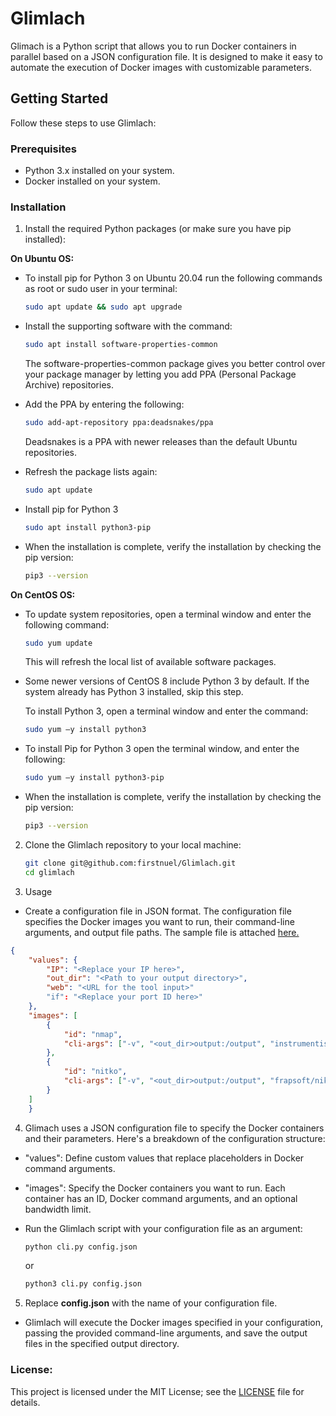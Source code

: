 # Glimlach

Glimach is a Python script that allows you to run Docker containers in parallel based on a JSON configuration file. It is designed to make it easy to automate the execution of Docker images with customizable parameters.

## Getting Started

Follow these steps to use Glimlach:

### Prerequisites

- Python 3.x installed on your system.
- Docker installed on your system.

### Installation

1. Install the required Python packages (or make sure you have pip installed):

**On Ubuntu OS:**

* To install pip for Python 3 on Ubuntu 20.04 run the following commands as root or sudo user in your terminal:

   ```bash
   sudo apt update && sudo apt upgrade
   ```

* Install the supporting software with the command:

   ```bash
   sudo apt install software-properties-common
   ```

   The software-properties-common package gives you better control over your package manager by letting you add PPA (Personal Package Archive) repositories.

* Add the PPA by entering the following:

  ```bash
  sudo add-apt-repository ppa:deadsnakes/ppa
  ```
   Deadsnakes is a PPA with newer releases than the default Ubuntu repositories.
  
* Refresh the package lists again:

  ```bash
  sudo apt update
  ```

* Install pip for Python 3

  ```bash
  sudo apt install python3-pip
  ```

* When the installation is complete, verify the installation by checking the pip version:

   ```bash
   pip3 --version
   ```

**On CentOS OS:**

* To update system repositories, open a terminal window and enter the following command:

   ```bash
   sudo yum update
   ```
   This will refresh the local list of available software packages.

* Some newer versions of CentOS 8 include Python 3 by default. If the system already has Python 3 installed, skip this step.

  To install Python 3, open a terminal window and enter the command:

  ```bash
  sudo yum –y install python3
  ```

* To install Pip for Python 3 open the terminal window, and enter the following:

  ```bash
  sudo yum –y install python3-pip
  ```
  
* When the installation is complete, verify the installation by checking the pip version:

   ```bash
   pip3 --version
   ```

2. Clone the Glimlach repository to your local machine:

   ```bash
   git clone git@github.com:firstnuel/Glimlach.git
   cd glimlach
   ```
   
3. Usage
- Create a configuration file in JSON format. The configuration file specifies the Docker images you want to run, their command-line arguments, and output file paths. The sample file is attached [here.](config.json)

```json
{
    "values": {
        "IP": "<Replace your IP here>",
        "out_dir": "<Path to your output directory>",
        "web": "<URL for the tool input>"
        "if": "<Replace your port ID here>"
    },
    "images": [
        {
            "id": "nmap",
            "cli-args": ["-v", "<out_dir>output:/output", "instrumentisto/nmap", "<ip>", "-oN", "/output/nmap_output.txt"]
        },
        {
            "id": "nitko",
            "cli-args": ["-v", "<out_dir>output:/output", "frapsoft/nikto", "-host", "<web>", "-o", "/output/nikto_output.txt"]
        }
    ]        
    }
```

4. Glimach uses a JSON configuration file to specify the Docker containers and their parameters. Here's a breakdown of the configuration structure:

- "values": Define custom values that replace placeholders in Docker command arguments.
- "images": Specify the Docker containers you want to run. Each container has an ID, Docker command arguments, and an optional bandwidth limit.
- Run the Glimlach script with your configuration file as an argument:

   ```py
   python cli.py config.json
   ```

  or
   
   ```py
   python3 cli.py config.json
   ```

5. Replace **config.json** with the name of your configuration file.

- Glimlach will execute the Docker images specified in your configuration, passing the provided command-line arguments, and save the output files in the specified output directory.

### License:

This project is licensed under the MIT License; see the [LICENSE](https://github.com/firstnuel/Glimlach/blob/main/License) file for details.
